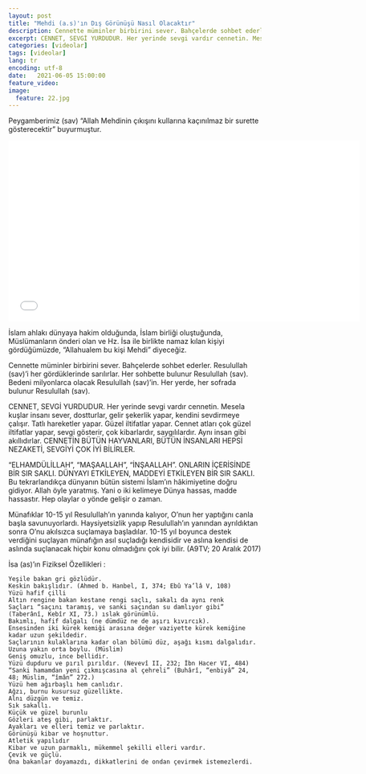```yaml
---
layout: post
title: "Mehdi (a.s)'ın Dış Görünüşü Nasıl Olacaktır"
description: Cennette müminler birbirini sever. Bahçelerde sohbet ederler. Resulullah (sav)’i her gördüklerinde sarılırlar.
excerpt: CENNET, SEVGİ YURDUDUR. Her yerinde sevgi vardır cennetin. Mesela kuşlar insanı sever, dostturlar, gelir şekerlik yapar, kendini sevdirmeye çalışır.
categories: [videolar]
tags: [videolar]
lang: tr
encoding: utf-8
date:   2021-06-05 15:00:00
feature_video: 
image:
  feature: 22.jpg
---
```

Peygamberimiz (sav) “Allah Mehdinin çıkışını kullarına kaçınılmaz bir surette gösterecektir” buyurmuştur.
<iframe src="//e.pcloud.link/publink/show?code=XZ2VSVZC8UHko9mSQzHWJrQYinaVuOgsefy" scrolling="no" frameborder="0" width="700" height="360" allowfullscreen="true" webkitallowfullscreen="true" mozallowfullscreen="true"></iframe>

İslam ahlakı dünyaya hakim olduğunda, İslam birliği oluştuğunda, Müslümanların önderi olan ve Hz. İsa ile birlikte namaz kılan kişiyi gördüğümüzde, “Allahualem bu kişi Mehdi” diyeceğiz. 

Cennette müminler birbirini sever. Bahçelerde sohbet ederler. Resulullah (sav)’i her gördüklerinde sarılırlar. Her sohbette bulunur Resulullah (sav). Bedeni milyonlarca olacak Resulullah (sav)’in. Her yerde, her sofrada bulunur Resulullah (sav).


CENNET, SEVGİ YURDUDUR. Her yerinde sevgi vardır cennetin. Mesela kuşlar insanı sever, dostturlar, gelir şekerlik yapar, kendini sevdirmeye çalışır. Tatlı hareketler yapar. Güzel iltifatlar yapar. Cennet atları çok güzel iltifatlar yapar, sevgi gösterir, çok kibarlardır, saygılılardır. Aynı insan gibi akıllıdırlar. CENNETİN BÜTÜN HAYVANLARI, BÜTÜN İNSANLARI HEPSİ NEZAKETİ, SEVGİYİ ÇOK İYİ BİLİRLER.

“ELHAMDÜLİLLAH”, “MAŞAALLAH”, “İNŞAALLAH”. ONLARIN İÇERİSİNDE BİR SIR SAKLI. DÜNYAYI ETKİLEYEN, MADDEYİ ETKİLEYEN BİR SIR SAKLI. Bu tekrarlandıkça dünyanın bütün sistemi İslam’ın hâkimiyetine doğru gidiyor. Allah öyle yaratmış. Yani o iki kelimeye Dünya hassas, madde hassastır. Hep olaylar o yönde gelişir o zaman.

Münafıklar 10-15 yıl Resulullah’ın yanında kalıyor, O’nun her yaptığını canla başla savunuyorlardı. Haysiyetsizlik yapıp Resulullah’ın yanından ayrıldıktan sonra O’nu akılsızca suçlamaya başladılar. 10-15 yıl boyunca destek verdiğini suçlayan münafığın asıl suçladığı kendisidir ve aslına kendisi de aslında suçlanacak hiçbir konu olmadığını çok iyi bilir. (A9TV; 20 Aralık 2017)

 İsa (as)’ın Fiziksel Özellikleri :

    Yeşile bakan gri gözlüdür.
    Keskin bakışlıdır. (Ahmed b. Hanbel, I, 374; Ebû Ya’lâ V, 108)
    Yüzü hafif çilli
    Altın rengine bakan kestane rengi saçlı, sakalı da aynı renk
    Saçları “saçını taramış, ve sanki saçından su damlıyor gibi” (Taberânî, Kebîr XI, 73.) ıslak görünümlü. 
    Bakımlı, hafif dalgalı (ne dümdüz ne de aşırı kıvırcık). 
    Ensesinden iki kürek kemiği arasına değer vaziyette kürek kemiğine kadar uzun şekildedir. 
    Saçlarının kulaklarına kadar olan bölümü düz, aşağı kısmı dalgalıdır.
    Uzuna yakın orta boylu. (Müslim)
    Geniş omuzlu, ince bellidir.
    Yüzü dupduru ve pırıl pırıldır. (Nevevî II, 232; İbn Hacer VI, 484)
    “Sanki hamamdan yeni çıkmışcasına al çehreli” (Buhârî, “enbiyâ” 24, 48; Müslim, “îmân” 272.)
    Yüzü hem ağırbaşlı hem canlıdır.
    Ağzı, burnu kusursuz güzellikte.
    Alnı düzgün ve temiz.
    Sık sakallı.
    Küçük ve güzel burunlu
    Gözleri ateş gibi, parlaktır.
    Ayakları ve elleri temiz ve parlaktır.
    Görünüşü kibar ve hoşnuttur.
    Atletik yapılıdır
    Kibar ve uzun parmaklı, mükemmel şekilli elleri vardır.
    Çevik ve güçlü.
    Ona bakanlar doyamazdı, dikkatlerini de ondan çevirmek istemezlerdi.

